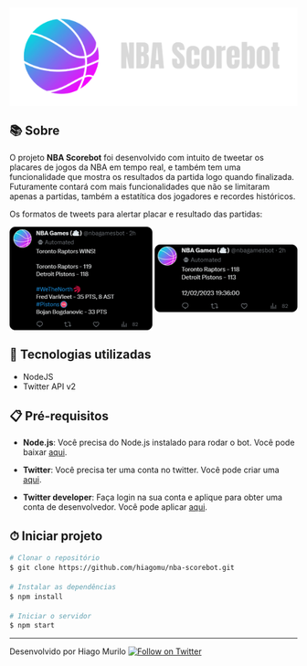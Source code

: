 <div align="center">
    <img align="center" alt="scorebot logo" src="./public/scorebot-logo.png">
</div>
                    
## 📚 Sobre 

O projeto **NBA Scorebot** foi desenvolvido com intuito de tweetar os placares de jogos da NBA em tempo real, e também tem uma funcionalidade que mostra os resultados da partida logo quando finalizada. Futuramente contará com mais funcionalidades que não se limitaram apenas a partidas, também a estatítica dos jogadores e recordes históricos.
                    
Os formatos de tweets para alertar placar e resultado das partidas:
                    
<div align="center">
    <img align="center" alt="tweet models gamewin" src="./public/gamewin.png">
    <img align="center" alt="tweet models game" src="./public/game.png">
</div>

## 🚀 Tecnologias utilizadas

- NodeJS
- Twitter API v2

## 📋 Pré-requisitos

- **Node.js**: Você precisa do Node.js instalado para rodar o bot. Você pode baixar [aqui](https://nodejs.org/en/download).

- **Twitter**: Você precisa ter uma conta no twitter. Você pode criar uma [aqui](https://twitter.com/i/flow/signup).

- **Twitter developer**: Faça login na sua conta e aplique para obter uma conta de desenvolvedor. Você pode aplicar [aqui](https://developer.twitter.com/en/apply-for-access).

## ⏱ Iniciar projeto 

```bash
# Clonar o repositório
$ git clone https://github.com/hiagomu/nba-scorebot.git

# Instalar as dependências
$ npm install

# Iniciar o servidor
$ npm start

```
---
Desenvolvido por Hiago Murilo [![Follow on Twitter](https://img.shields.io/twitter/follow/nbagamesbot?style=social)](https://twitter.com/nbagamesbot)
